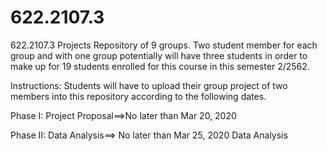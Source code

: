 # 622.2107.3
622.2107.3 Projects Repository of 9 groups. Two student member for each group and with one group potentially will have three students in order to make up for 19 students enrolled for this course in this semester 2/2562.

Instructions:
Students will have to upload their group project of two members into this repository according to the following dates.

Phase I: Project Proposal==>No later than Mar 20, 2020





Phase II: Data Analysis==> No later than Mar 25, 2020
Data Analysis

